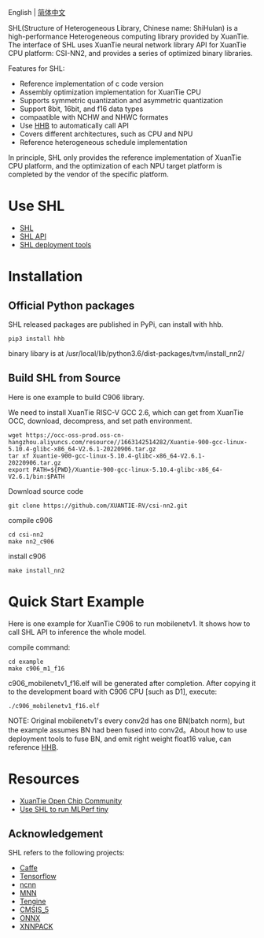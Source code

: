 English | [简体中文](./README_CN.md)

SHL(Structure of Heterogeneous Library, Chinese name: ShiHulan) is a high-performance Heterogeneous computing library provided by XuanTie.
The interface of SHL uses XuanTie neural network library API for XuanTie CPU platform: CSI-NN2, and provides a series of optimized binary libraries.

Features for SHL:

- Reference implementation of c code version
- Assembly optimization implementation for XuanTie CPU
- Supports symmetric quantization and asymmetric quantization
- Support 8bit, 16bit, and f16 data types
- compaatible with NCHW and NHWC formates
- Use [HHB](https://www.yuque.com/za4k4z/kvkcoh) to automatically call API
- Covers different architectures, such as CPU and NPU
- Reference heterogeneous schedule implementation

In principle, SHL only provides the reference implementation of XuanTie CPU platform, and the optimization of each NPU target platform is completed by the vendor of the specific platform.

# Use SHL

- [SHL](https://csi-nn2.opensource.alibaba.com/)
- [SHL API](https://www.yuque.com/za4k4z/kkzsw9)
- [SHL deployment tools](https://www.yuque.com/za4k4z/kvkcoh)

# Installation

## Official Python packages

SHL released packages are published in PyPi, can install with hhb.

```
pip3 install hhb
```

binary libary is at /usr/local/lib/python3.6/dist-packages/tvm/install_nn2/

## Build SHL from Source

Here is one example to build C906 library.

We need to install XuanTie RISC-V GCC 2.6, which can get from XuanTie OCC, download, decompress, and set path environment.

```
wget https://occ-oss-prod.oss-cn-hangzhou.aliyuncs.com/resource//1663142514282/Xuantie-900-gcc-linux-5.10.4-glibc-x86_64-V2.6.1-20220906.tar.gz
tar xf Xuantie-900-gcc-linux-5.10.4-glibc-x86_64-V2.6.1-20220906.tar.gz
export PATH=${PWD}/Xuantie-900-gcc-linux-5.10.4-glibc-x86_64-V2.6.1/bin:$PATH
```

Download source code

```
git clone https://github.com/XUANTIE-RV/csi-nn2.git
```

compile c906

```
cd csi-nn2
make nn2_c906
```

install c906

```
make install_nn2
```

# Quick Start Example

Here is one example for XuanTie C906 to run mobilenetv1. It shows how to call SHL API to inference the whole model.

compile command:

```
cd example
make c906_m1_f16
```

c906_mobilenetv1_f16.elf will be generated after completion.
After copying it to the development board with C906 CPU [such as D1], execute:

```
./c906_mobilenetv1_f16.elf
```

NOTE: Original mobilenetv1's every conv2d has one BN(batch norm), but the example assumes BN had been fused into conv2d。About how to use deployment tools to fuse BN, and emit right weight float16 value, can reference [HHB](https://www.yuque.com/za4k4z/kvkcoh).

# Resources

- [XuanTie Open Chip Community](https://xrvm.com/)
- [Use SHL to run MLPerf tiny](https://github.com/mlcommons/tiny_results_v0.7/tree/main/open/Alibaba)

## Acknowledgement

SHL refers to the following projects:

- [Caffe](https://github.com/BVLC/caffe)
- [Tensorflow](https://github.com/tensorflow/tensorflow)
- [ncnn](https://github.com/Tencent/ncnn)
- [MNN](https://github.com/alibaba/MNN)
- [Tengine](https://github.com/OAID/Tengine)
- [CMSIS_5](https://github.com/ARM-software/CMSIS_5)
- [ONNX](https://github.com/onnx/onnx)
- [XNNPACK](https://github.com/google/XNNPACK)
